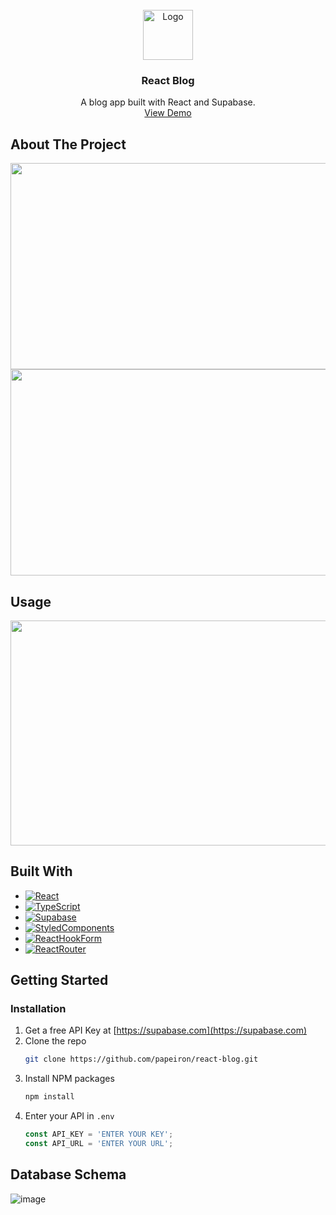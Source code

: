 
<!-- PROJECT LOGO -->
<br />
<div align="center">
  <a href="https://github.com/othneildrew/Best-README-Template">
    <img src="https://reactts-blog.netlify.app/logo.png" alt="Logo" width="80" height="80">
  </a>

  <h3 align="center">React Blog</h3>

  <p align="center">
    A blog app built with React and Supabase.
    <br />
    <a href="reactts-blog.netlify.app">View Demo</a>
  </p>
</div>

<!-- ABOUT THE PROJECT -->
## About The Project
<div align='left'>
  
<img src="https://github.com/papeiron/react-blog/assets/151983680/6e0856be-9511-445c-9f8d-b60d8cd32ef3" width="600" height="330">
<br/>
<img src="https://github.com/papeiron/react-blog/assets/151983680/348dddcb-c772-4b18-8754-559e38e62f75" width="600" height="330">
</div>

<!-- ![supasnap-2024-04-16-05 54 35](https://github.com/papeiron/react-blog/assets/151983680/348dddcb-c772-4b18-8754-559e38e62f75) -->


## Usage
<div align='left'>
  <img src="https://github.com/papeiron/react-blog/assets/151983680/4e549542-e582-433b-9e1c-82bcd1c14927" width="700" height="360">
</div>


## Built With

* [![React][React.js]][React-url]
* [![TypeScript][TypeScript.com]][TypeScript-url]
* [![Supabase][Supabase.com]][Supabase-url]
* [![StyledComponents][StyledComponents.com]][StyledComponents-url]
* [![ReactHookForm][ReactHookForm.com]][ReactHookForm-url]
* [![ReactRouter][ReactRouter.com]][ReactRouter-url]


## Getting Started

### Installation

1. Get a free API Key at [https://supabase.com](https://supabase.com)
2. Clone the repo
   ```sh
   git clone https://github.com/papeiron/react-blog.git
   ```
3. Install NPM packages
   ```sh
   npm install
   ```
4. Enter your API in `.env`
   ```js
   const API_KEY = 'ENTER YOUR KEY';
   const API_URL = 'ENTER YOUR URL';
   ```

## Database Schema
![image](https://github.com/papeiron/react-blog/assets/151983680/2196b842-479c-4062-85a3-c1b2ad91209c)




<!-- MARKDOWN LINKS & IMAGES -->
<!-- https://www.markdownguide.org/basic-syntax/#reference-style-links -->
[contributors-shield]: https://img.shields.io/github/contributors/othneildrew/Best-README-Template.svg?style=for-the-badge
[contributors-url]: https://github.com/othneildrew/Best-README-Template/graphs/contributors
[forks-shield]: https://img.shields.io/github/forks/othneildrew/Best-README-Template.svg?style=for-the-badge
[forks-url]: https://github.com/othneildrew/Best-README-Template/network/members
[stars-shield]: https://img.shields.io/github/stars/othneildrew/Best-README-Template.svg?style=for-the-badge
[stars-url]: https://github.com/othneildrew/Best-README-Template/stargazers
[issues-shield]: https://img.shields.io/github/issues/othneildrew/Best-README-Template.svg?style=for-the-badge
[issues-url]: https://github.com/othneildrew/Best-README-Template/issues
[license-shield]: https://img.shields.io/github/license/othneildrew/Best-README-Template.svg?style=for-the-badge
[license-url]: https://github.com/othneildrew/Best-README-Template/blob/master/LICENSE.txt
[linkedin-shield]: https://img.shields.io/badge/-LinkedIn-black.svg?style=for-the-badge&logo=linkedin&colorB=555
[linkedin-url]: https://linkedin.com/in/othneildrew


[React.js]: https://img.shields.io/badge/React-20232A?style=for-the-badge&logo=react&logoColor=61DAFB
[React-url]: https://reactjs.org/

[TypeScript.com]: https://img.shields.io/badge/TypeScript-007ACC?style=for-the-badge&logo=typescript&logoColor=white
[TypeScript-url]: https://www.typescriptlang.org

[StyledComponents.com]: https://img.shields.io/badge/styled--components-DB7093?style=for-the-badge&logo=styled-components&logoColor=white
[StyledComponents-url]: https://styled-components.com

[Supabase.com]: https://img.shields.io/badge/Supabase-181818?style=for-the-badge&logo=supabase&logoColor=white
[Supabase-url]: supabase.com

[ReactHookForm.com]: https://img.shields.io/badge/React%20Hook%20Form-%23EC5990.svg?style=for-the-badge&logo=reacthookform&logoColor=white
[ReactHookForm-url]: https://react-hook-form.com

[ReactRouter.com]: https://img.shields.io/badge/React_Router-CA4245?style=for-the-badge&logo=react-router&logoColor=white
[ReactRouter-url]: https://reactrouter.com/en/main





